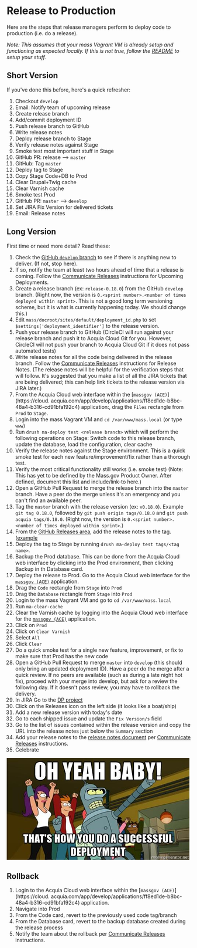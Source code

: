# Release to Production

Here are the steps that release managers perform to deploy code to production (i.e. do a release).

_Note: This assumes that your mass Vagrant VM is already setup and functioning as expected locally. If this is not true, follow the [README](../README.md) to setup your stuff._

## Short Version

If you've done this before, here's a quick refresher:

1. Checkout `develop`
1. Email: Notify team of upcoming release
1. Create release branch
1. Add/commit deployment ID
1. Push release branch to GitHub
1. Write release notes
1. Deploy release branch to Stage
1. Verify release notes against Stage
1. Smoke test most important stuff in Stage
1. GitHub PR: release --> `master`
1. GitHub: Tag `master`
1. Deploy tag to Stage
1. Copy Stage Code+DB to Prod
1. Clear Drupal+Twig cache
1. Clear Varnish cache
1. Smoke test Prod
1. GitHub PR: `master` --> `develop`
1. Set JIRA Fix Version for delivered tickets
1. Email: Release notes

## Long Version

First time or need more detail? Read these:

1. Check the [GitHub `develop` branch](https://github.com/massgov/mass/commits/develop) to see if there is anything new to deliver. (If not, stop here).
1. If so, notify the team at least two hours ahead of time that a release is coming. Follow the [Communicate Releases](https://wiki.state.ma.us/display/massgovredesign/Communicating+Releases) instructions for Upcoming Deployments.
1. Create a release branch (ex: `release-0.18.0`) from the GitHub `develop` branch. (Right now, the version is `0.<sprint number>.<number of times deployed within sprint>`. This is not a good long term versioning scheme, but it is what is currently happening today. We should change this.)
1. Edit `mass/docroot/sites/default/deployment_id.php` to set `$settings['deployment_identifier']` to the release version.
1. Push your release branch to GitHub (CircleCI will run against your release branch and push it to Acquia Cloud Git for you. However, CircleCI will not push your branch to Acquia Cloud Git if it does not pass automated tests)
1. Write release notes for all the code being delivered in the release branch. Follow the [Communicate Releases](https://wiki.state.ma.us/display/massgovredesign/Communicating+Releases) instructions for Release Notes. (The release notes will be helpful for the verification steps that will follow. It's suggested that you make a list of all the JIRA tickets that are being delivered; this can help link tickets to the release version via JIRA later.)
1. From the Acquia Cloud web interface within the [`massgov (ACE)`](https://cloud. acquia.com/app/develop/applications/ff8ed1de-b8bc-48a4-b316-cd91bfa192c4) application:, drag the `Files` rectangle from `Prod` to `Stage`.
1. Login into the mass Vagrant VM and `cd /var/www/mass.local` (or type `www`)
1. Run `drush ma-deploy test <release branch>` which will perform the following operations on Stage: Switch code to this release branch, update the database, load the configuration, clear cache
1. Verify the release notes against the Stage environment. This is a quick smoke test for each new feature/improvement/fix rather than a thorough test.
1. Verify the most critical functionality still works (i.e. smoke test) (Note: This has yet to be defined by the Mass.gov Product Owner. After defined, document this list and include/link-to here.)
1. Open a GitHub Pull Request to merge the release branch into the `master` branch. Have a peer do the merge unless it's an emergency and you can't find an available peer.
1. Tag the `master` branch with the release version (ex: `v0.18.0`). Example `git tag 0.18.0`, followed by `git push origin tags/0.18.0` and `git push acquia tags/0.18.0`. (Right now, the version is `0.<sprint number>.<number of times deployed within sprint>`.)
1. From the [GitHub Releases area](https://github.com/massgov/mass/releases), add the release notes to the tag. ([example](https://github.com/massgov/mass/releases/tag/0.17.1)
1. Deploy the tag to Stage by running `drush ma-deploy test tags/<tag name>`.
1. Backup the Prod database. This can be done from the Acquia Cloud web interface by clicking into the Prod environment, then clicking Backup in th Database card.
1. Deploy the release to Prod. Go to the Acquia Cloud web interface for the [`massgov (ACE)`](https://cloud.acquia.com/app/develop/applications/ff8ed1de-b8bc-48a4-b316-cd91bfa192c4) application.
1. Drag the `Code` rectangle from `Stage` into `Prod`
1. Drag the `Database` rectangle from `Stage` into `Prod`
1. Login to the mass Vagrant VM and go to `cd /var/www/mass.local`
1. Run `ma-clear-cache`
1. Clear the Varnish cache by logging into the Acquia Cloud web interface for the [`massgov (ACE)`](https://cloud.acquia.com/app/develop/applications/ff8ed1de-b8bc-48a4-b316-cd91bfa192c4) application.
1. Click on `Prod`
1. Click on `Clear Varnish`
1. Select `All`
1. Click `Clear`
1. Do a quick smoke test for a single new feature, improvement, or fix to make sure that Prod has the new code
1. Open a GitHub Pull Request to merge `master` into `develop` (this should only bring an updated deployment ID). Have a peer do the merge after a quick review. If no peers are available (such as during a late night hot fix), proceed with your merge into develop, but ask for a review the following day. If it doesn't pass review, you may have to rollback the delivery.
1. In JIRA Go to the [DP project](https://jira.state.ma.us/projects/DP/)
1. Click on the Releases icon on the left side (it looks like a boat/ship)
1. Add a new release version with today's date
1. Go to each shipped issue and update the `Fix Version/s` field
1. Go to the list of issues contained within the release version and copy the URL into the release notes just below the `Summary` section
1. Add your release notes to the [release notes document](https://docs.google.com/document/d/1IWsq4kVqQvUUcVNLvhD5fae0SIgQxKOm5NWbiqaDPIk/edit#heading=h.2oblvp1y124h) per [Communicate Releases](https://wiki.state.ma.us/display/massgovredesign/Communicating+Releases) instructions.
1. Celebrate

![successful deployment](assets/successful_deployment.jpg)

## Rollback

1. Login to the Acquia Cloud web interface within the [`massgov (ACE)`](https://cloud. acquia.com/app/develop/applications/ff8ed1de-b8bc-48a4-b316-cd91bfa192c4) application.
1. Navigate into Prod
1. From the Code card, revert to the previously used code tag/branch
1. From the Database card, revert to the backup database created during the release process
1. Notify the team about the rollback per [Communicate Releases](https://wiki.state.ma.us/display/massgovredesign/Communicating+Releases) instructions.

